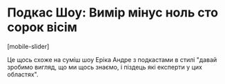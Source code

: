 # Подкас Шоу: Вимір мінус ноль сто сорок вісім

[mobile-slider]

Це щось схоже на суміш шоу Еріка Андре з подкастами в стилі "давай зробимо вигляд, що ми щось знаємо, і піздець які експерти у цих областях".
